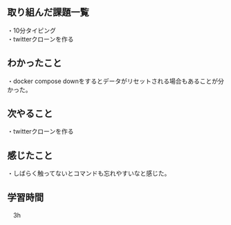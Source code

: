 ## 取り組んだ課題一覧
・10分タイピング
<br>・twitterクローンを作る
## わかったこと
・docker compose downをするとデータがリセットされる場合もあることが分かった。

## 次やること
・twitterクローンを作る

## 感じたこと
・しばらく触ってないとコマンドも忘れやすいなと感じた。
## 学習時間
　3h
